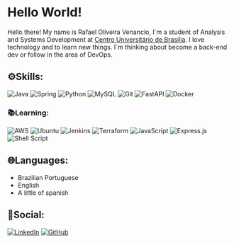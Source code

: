 # Hello World!
Hello there! My name is Rafael Oliveira Venancio, I´m a student of Analysis and Systems Development at [Centro Universitário de Brasília](https://www.google.com/url?sa=t&rct=j&q=&esrc=s&source=web&cd=&cad=rja&uact=8&ved=2ahUKEwi634e6mc-FAxUpDbkGHQU9A3YQFnoECAcQAQ&url=https%3A%2F%2Fwww.uniceub.br%2F&usg=AOvVaw0TbSk6nDGc08eChcMUv3_w&opi=89978449). I love technology and to learn new things. I´m thinking about become a back-end dev or follow in the area of DevOps.

## ⚙️Skills:
![Java](https://img.shields.io/badge/java-%23CC0000.svg?style=for-the-badge&logo=openjdk&logoColor=white)
![Spring](https://img.shields.io/badge/spring-%236DB33F.svg?style=for-the-badge&logo=spring&logoColor=white)
![Python](https://img.shields.io/badge/python-3670A0?style=for-the-badge&logo=python&logoColor=ffdd54)
![MySQL](https://img.shields.io/badge/MySQL-3670A0?style=for-the-badge&logo=mysql&logoColor=white)
![Git](https://img.shields.io/badge/GIT-E44C30?style=for-the-badge&logo=git&logoColor=white)
![FastAPI](https://img.shields.io/badge/FastAPI-000?style=for-the-badge&logo=fastapi&logoColor=red)
![Docker](https://img.shields.io/badge/docker-%230db7ed.svg?style=for-the-badge&logo=docker&logoColor=white)

### 📚Learning:
![AWS](https://img.shields.io/badge/AWS-%23FF9900.svg?style=for-the-badge&logo=amazon-aws&logoColor=white)
![Ubuntu](https://img.shields.io/badge/Ubuntu-E95420?style=for-the-badge&logo=ubuntu&logoColor=white)
![Jenkins](https://img.shields.io/badge/jenkins-%232C5263.svg?style=for-the-badge&logo=jenkins&logoColor=white)
![Terraform](https://img.shields.io/badge/terraform-%235835CC.svg?style=for-the-badge&logo=terraform&logoColor=white)
![JavaScript](https://img.shields.io/badge/JavaScript-F7DF1E?style=for-the-badge&logo=javascript&logoColor=black)
![Express.js](https://img.shields.io/badge/express.js-%23404d59.svg?style=for-the-badge&logo=express&logoColor=%2361DAFB)
![Shell Script](https://img.shields.io/badge/shell_script-%232C5263.svg?style=for-the-badge&logo=gnu-bash&logoColor=white)

## 🌐Languages:
- Brazilian Portuguese 
- English
- A little of spanish 

## 👤Social:
[![LinkedIn](https://img.shields.io/badge/LinkedIn-0077B5?style=for-the-badge&logo=linkedin&logoColor=white)](https://www.linkedin.com/in/rafael-oliveira-venancio-6904122a6/)
[![GitHub](https://img.shields.io/badge/GitHub-100000?style=for-the-badge&logo=github&logoColor=white)](https://github.com/RafaelVnc)
